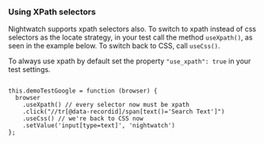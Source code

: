 ### Using XPath selectors

Nightwatch supports xpath selectors also. To switch to xpath instead of css selectors as the locate strategy, in your test call the method `useXpath()`, as seen in the example below. To switch back to CSS, call `useCss()`.

To always use xpath by default set the property `"use_xpath": true` in your test settings.

<div class="sample-test">
<pre data-language="javascript"><code class="language-javascript">
this.demoTestGoogle = function (browser) {
  browser
    .useXpath() // every selector now must be xpath
    .click("//tr[@data-recordid]/span[text()='Search Text']")
    .useCss() // we're back to CSS now
    .setValue('input[type=text]', 'nightwatch')
};</code></pre>
</div>